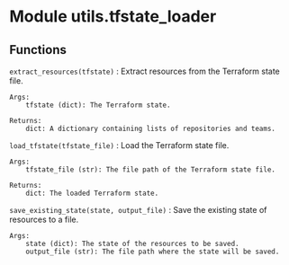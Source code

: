 Module utils.tfstate_loader
===========================

Functions
---------

`extract_resources(tfstate)`
:   Extract resources from the Terraform state file.
    
    Args:
        tfstate (dict): The Terraform state.
    
    Returns:
        dict: A dictionary containing lists of repositories and teams.

`load_tfstate(tfstate_file)`
:   Load the Terraform state file.
    
    Args:
        tfstate_file (str): The file path of the Terraform state file.
    
    Returns:
        dict: The loaded Terraform state.

`save_existing_state(state, output_file)`
:   Save the existing state of resources to a file.
    
    Args:
        state (dict): The state of the resources to be saved.
        output_file (str): The file path where the state will be saved.